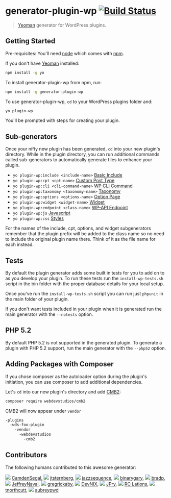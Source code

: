 # generator-plugin-wp [![Build Status](https://secure.travis-ci.org/WebDevStudios/generator-plugin-wp.png?branch=master)](https://travis-ci.org/WebDevStudios/generator-plugin-wp)

> [Yeoman](http://yeoman.io) generator for WordPress plugins.

## Getting Started

Pre-requisites: You'll need [node](https://nodejs.org/download/) which comes
with [npm](https://github.com/npm/npm#super-easy-install).

If you don't have [Yeoman](http://yeoman.io/) installed:

```bash
npm install -g yo
```

To install generator-plugin-wp from npm, run:

```bash
npm install -g generator-plugin-wp
```

To use generator-plugin-wp, `cd` to your WordPress plugins folder and:

```bash
yo plugin-wp
```
You'll be prompted with steps for creating your plugin.

## Sub-generators

Once your nifty new plugin has been generated, `cd` into your new plugin's
directory. While in the plugin directory, you can run additional commands
called sub-generators to automatically generate files to enhance your plugin.

* `yo plugin-wp:include <include-name>` [Basic Include](include/README.md)
* `yo plugin-wp:cpt <cpt-name>` [Custom Post Type](cpt/README.md)
* `yo plugin-wp:cli <cli-command-name>` [WP CLI Command](cli/README.md)
* `yo plugin-wp:taxonomy <taxonomy-name>` [Taxonomy](taxonomy/README.md)
* `yo plugin-wp:options <options-name>` [Option Page](options/README.md)
* `yo plugin-wp:widget <widget-name>` [Widget](widget/README.md)
* `yo plugin-wp:endpoint <class-name>` [WP-API Endpoint](endpoint/README.md)
* `yo plugin-wp:js` [Javascript](js/README.md)
* `yo plugin-wp:css` [Styles](css/README.md)

For the names of the include, cpt, options, and widget subgenerators remember
that the plugin prefix will be added to the class name so no need to include the
original plugin name there. Think of it as the file name for each instead.

## Tests

By default the plugin generator adds some built in tests for you to add on to as
you develop your plugin. To run these tests run the `install-wp-tests.sh` script
in the bin folder with the proper database details for your local setup.

Once you've run the `install-wp-tests.sh` script you can run just `phpunit` in
the main folder of your plugin.

If you don't want tests included in your plugin when it is generated run the
main generator with the `--notests` option.

## PHP 5.2

By default PHP 5.2 is not supported in the generated plugin. To generate a plugin
with PHP 5.2 support, run the main generator with the `--php52` option.

## Adding Packages with Composer

If you chose composer as the autoloader option during the plugin's initiation,
you can use composer to add additional dependencies.

Let's `cd` into our new plugin's directory and add [CMB2](https://github.com/WebDevStudios/CMB2):

```bash
composer require webdevstudios/cmb2
```

CMB2 will now appear under `vendor`

```bash
-plugins
  -wds-foo-plugin
    -vendor
      -webdevstudios
        -cmb2
```

## Contributors
The following humans contributed to this awesome generator:

![](https://avatars1.githubusercontent.com/u/804253?v=3&s=20) [CamdenSegal](https://github.com/CamdenSegal), ![](https://avatars0.githubusercontent.com/u/1098900?v=3&s=20) [jtsternberg](https://github.com/jtsternberg), ![](https://avatars2.githubusercontent.com/u/991511?v=3&s=20) [jazzsequence](https://github.com/jazzsequence), ![](https://avatars1.githubusercontent.com/u/16279215?v=3&s=20) [binarygary](https://github.com/binarygary), ![](https://avatars1.githubusercontent.com/u/66798?v=3&s=20) [bradp](https://github.com/bradp), ![](https://avatars3.githubusercontent.com/u/720377?v=3&s=20) [JeffreyNaval](https://github.com/JeffreyNaval), ![](https://avatars1.githubusercontent.com/u/200280?v=3&s=20) [gregrickaby](https://github.com/gregrickaby), ![](https://avatars0.githubusercontent.com/u/1777519?v=3&s=20) [DevNIX](https://github.com/DevNIX), ![](https://avatars2.githubusercontent.com/u/871924?v=3&s=20) [JPry](https://github.com/JPry), ![](https://avatars2.githubusercontent.com/u/2522431?v=3&s=20) [RC Lations](https://github.com/rclations), ![](https://avatars2.githubusercontent.com/u/796639?v=3&s=20) [tnorthcutt](https://github.com/tnorthcutt), ![](https://avatars2.githubusercontent.com/u/1753298?v=3&s=20) [aubreypwd](https://github.com/aubreypwd)
